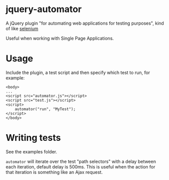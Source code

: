 # jquery-automator

A jQuery plugin "for automating web applications for testing purposes", 
kind of like [selenium](http://www.seleniumhq.org/)

Useful when working with Single Page Applications. 


# Usage 

Include the plugin, a test script 
and then specify which test to run, for example:

    <body>
    ...
    <script src="automator.js"></script>
    <script src="test.js"></script>
    <script>
        automator("run", "MyTest");
    </script>
    </body>


# Writing tests

See the examples folder.

`automator` will iterate over the test "path selectors" with a delay 
between each iteration, default delay is 500ms. 
This is useful when the action for that iteration 
is something like an Ajax request.







